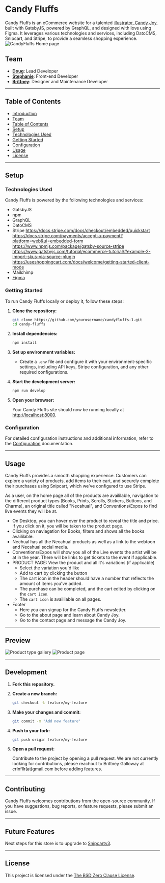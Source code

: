 # Candy Fluffs

Candy Fluffs is an eCommerce website for a talented [illustrator, Candy Joy](https://www.instagram.com/candy_fluffs/), built with GatsbyJS, powered by GraphQL, and designed with love using Figma. It leverages various technologies and services, including DatoCMS, Snipcart, and Stripe, to provide a seamless shopping experience.
![CandyFluffs Home page](https://github.com/brittgalloway/candyfluffs-1/assets/50898741/c286b558-8255-4735-9d3b-b57cb75ccc48)

## Team

- **[Doug](https://github.com/daleinen7)**: Lead Developer
- **[Stephanie](https://github.com/mlisdev)**: Front-end Developer
- **[Brittney](https://www.linkedin.com/in/brittneygalloway/)**: Designer and Maintenance Developer

---

## Table of Contents

- [Introduction](#candy-fluffs)
- [Team](#team)
- [Table of Contents](#table-of-contents)
- [Setup](#setup)
- [Technologies Used](#technologies-used)
- [Getting Started](#getting-started)
- [Configuration](#configuration)
- [Usage](#usage)
- [License](#license)

---

## Setup

### Technologies Used

Candy Fluffs is powered by the following technologies and services:

- GatsbyJS
- npm
- GraphQL
- DatoCMS
- Stripe
https://docs.stripe.com/docs/checkout/embedded/quickstart
https://docs.stripe.com/payments/accept-a-payment?platform=web&ui=embedded-form
https://www.npmjs.com/package/gatsby-source-stripe
https://www.gatsbyjs.com/tutorial/ecommerce-tutorial/#example-2-import-skus-via-source-plugin
https://useshoppingcart.com/docs/welcome/getting-started-client-mode
- Mailchimp
- [Figma](https://www.figma.com/file/IndaqA3RP8qZew4yHcXYQI/candyFluffs?node-id=26%3A9)

### Getting Started

To run Candy Fluffs locally or deploy it, follow these steps:

1. **Clone the repository:**

   ```bash
   git clone https://github.com/yourusername/candyfluffs-1.git
   cd candy-fluffs
   ```

2. **Install dependencies:**

   ```bash
   npm install
   ```

3. **Set up environment variables:**

   - Create a `.env` file and configure it with your environment-specific settings, including API keys, Stripe configuration, and any other required configurations.

4. **Start the development server:**

   ```bash
   npm run develop
   ```

5. **Open your browser:**

   Your Candy Fluffs site should now be running locally at [http://localhost:8000](http://localhost:8000).

### Configuration

For detailed configuration instructions and additional information, refer to the [Configuration](./docs/configuration.md) documentation.

---

## Usage

Candy Fluffs provides a smooth shopping experience. Customers can explore a variety of products, add items to their cart, and securely complete their purchases using Snipcart, which we've configured to use Stripe.

As a user, on the home page all of the products are availilable, navigation to the different product types (Books, Prints, Scrolls, Stickers, Buttons, and Charms), an original title called "Necahual", and Conventions/Expos to find live events they will be at.

- On Desktop, you can hover over the product to reveal the title and price. If you click on it, you will be taken to the product page.
- Clicking on naviagation for Books, filters and shows all the books availilable.
- Nechual has all the Necahual products as well as a link to the webtoon and Necahual social media.
- Conventions/Expos will show you all of the Live events the artist will be at in the year. There will be links to get tickets to the event if applicable.
- PRODUCT PAGE: View the product and all it's variations (if applicable)
  - Select the variation you'd like
  - Add to cart by clicking the button
  - The cart icon in the header should have a number that reflects the amount of items you've added.
  - The purchase can be completed, and the cart edited by clicking on the `cart icon`.
  - The `cart icon` is availilable on all pages.
- Footer
  - Here you can signup for the Candy Fluffs newsletter.
  - Go to the about page and learn about Candy Joy.
  - Go to the contact page and message the Candy Joy.

---

## Preview

![Product type gallery](https://github.com/brittgalloway/candyfluffs-1/assets/50898741/49f41c25-1474-4538-a3fe-6fd69e4bdef7)
![Product page](https://github.com/brittgalloway/candyfluffs-1/assets/50898741/17472f43-f4c0-45e2-950e-59d6d9150b2d)

---

## Development

1. **Fork this repository.**
2. **Create a new branch:**

   ```bash
   git checkout -b feature/my-feature
   ```

3. **Make your changes and commit:**

   ```bash
   git commit -m "Add new feature"
   ```

4. **Push to your fork:**

   ```bash
   git push origin feature/my-feature
   ```

5. **Open a pull request:**

   Contribute to the project by opening a pull request.
   We are not currently looking for contributions, please reachout to Brittney Galloway at crlnfllr(at)gmail.com before adding features.

---

## Contributing

Candy Fluffs welcomes contributions from the open-source community. If you have suggestions, bug reports, or feature requests, please submit an issue.

---

## Future Features

Next steps for this store is to upgrade to [Snipcartv3](https://docs.snipcart.com/v3/migration-guide).

---

## License

This project is licensed under the [The BSD Zero Clause License](./LICENSE).
